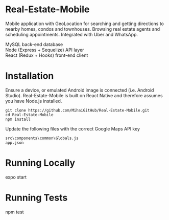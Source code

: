# Real-Estate-Mobile

Mobile application with GeoLocation for searching and getting directions to nearby homes, condos and townhouses. Browsing real estate agents and scheduling appointments. Integrated with Uber and WhatsApp.

MySQL back-end database<br>
Node (Express + Sequelize) API layer<br>
React (Redux + Hooks) front-end client<br>

# Installation

Ensure a device, or emulated Android image is connected (i.e. Android Studio). Real-Estate-Mobile is built on React Native and therefore assumes you have Node.js installed.

`git clone https://github.com/MihaiGitHub/Real-Estate-Mobile.git`<BR>
`cd Real-Estate-Mobile`<br>
`npm install`

Update the following files with the correct Google Maps API key

`src\components\common\Globals.js`<br>
`app.json`

# Running Locally

expo start

# Running Tests

npm test

